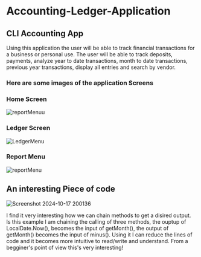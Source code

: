 # Accounting-Ledger-Application
## CLI Accounting App
Using this application the user will be able to track financial transactions for a business or personal use.
The user will be able to track deposits, payments, analyze year to date transactions, month to date transactions,  previous year transactions, display all entries and search by vendor. 

### Here are some images of the application Screens 

### Home Screen
![reportMenuu](https://github.com/user-attachments/assets/426a061c-921c-4431-a1d0-dfb0078a6038)

### Ledger Screen
![LedgerMenu](https://github.com/user-attachments/assets/021f2a40-385c-4210-9508-605a90593474)

### Report Menu
![reportMenu](https://github.com/user-attachments/assets/c8034e96-f9d0-45aa-883c-78adf54b70c7)

## An interesting Piece of code 

![Screenshot 2024-10-17 200136](https://github.com/user-attachments/assets/749fd0f1-0d18-40f4-bb00-7ad39890120e)

I find it very interesting how we can chain methods to get a disired output. Is this example I am chaining the calling of three methods, the ouptup of LocalDate.Now(), becomes the input of getMonth(), the output of getMonth() becomes the input of minus(). Using it I can reduce the lines of code and it becomes more intuitive to read/write and understand. From a begginer's point of view this's very interesting!



